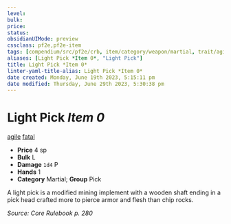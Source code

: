 ```yaml
---
level:
bulk:
price:
status:
obsidianUIMode: preview
cssclass: pf2e,pf2e-item
tags: [compendium/src/pf2e/crb, item/category/weapon/martial, trait/agile, trait/fatal-d8]
aliases: [Light Pick *Item 0*, "Light Pick"]
title: Light Pick *Item 0*
linter-yaml-title-alias: Light Pick *Item 0*
date created: Monday, June 19th 2023, 5:15:11 pm
date modified: Thursday, June 29th 2023, 5:30:38 pm
---
```


# Light Pick *Item 0*

[agile](rules/traits/agile.md) [fatal <d8>](rules/traits/fatal.md)  

- **Price** 4 sp
- **Bulk** L
- **Damage** `1d4` P
- **Hands** 1
- **Category** Martial; **Group** Pick

A light pick is a modified mining implement with a wooden shaft ending in a pick head crafted more to pierce armor and flesh than chip rocks.

*Source: Core Rulebook p. 280*
